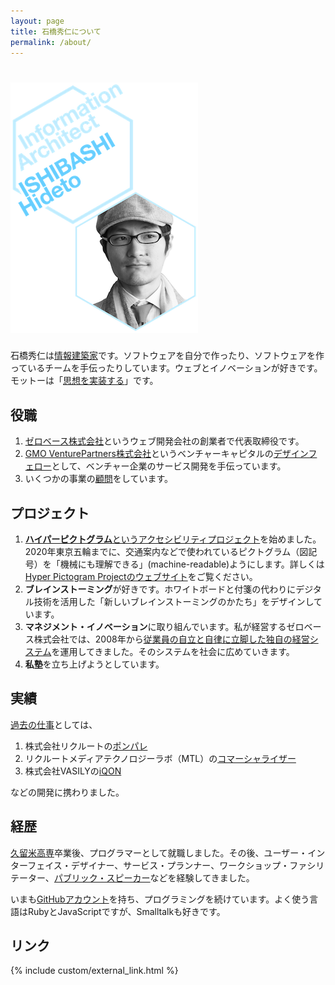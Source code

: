 ```yaml
---
layout: page
title: 石橋秀仁について
permalink: /about/
---
```


<h1><img alt="Hideto ISHIBASHI, Information Architect" src="/images/top/eyecatcher.png" class="no-border"></h1>

石橋秀仁は[情報建築家](/blog/future-of-information-architect/)です。ソフトウェアを自分で作ったり、ソフトウェアを作っているチームを手伝ったりしています。ウェブとイノベーションが好きです。モットーは「[思想を実装する](/philosophy/)」です。


## 役職

1. [ゼロベース株式会社](http://zerobase.jp)というウェブ開発会社の創業者で代表取締役です。
2. [GMO VenturePartners株式会社](http://www.gmo-vp.com)というベンチャーキャピタルの[デザインフェロー](/blog/design-fellow-at-venture-capital/)として、ベンチャー企業のサービス開発を手伝っています。
3. いくつかの事業の[顧問](/advice/)をしています。


## プロジェクト

1. [**ハイパーピクトグラム**というアクセシビリティプロジェクト](https://medium.com/@zerobase/-c239b5b80f8e)を始めました。2020年東京五輪までに、交通案内などで使われているピクトグラム（図記号）を「機械にも理解できる」(machine-readable)ようにします。詳しくは[Hyper Pictogram Projectのウェブサイト](http://pictogram.tokyo/)をご覧ください。
2. **ブレインストーミング**が好きです。ホワイトボードと付箋の代わりにデジタル技術を活用した「新しいブレインストーミングのかたち」をデザインしています。
3. **マネジメント・イノベーション**に取り組んでいます。私が経営するゼロベース株式会社では、2008年から[従業員の自立と自律に立脚した独自の経営システム](http://zerobase.jp/blog/2010/01/post_76.html)を運用してきました。そのシステムを社会に広めていきます。
4. **私塾**を立ち上げようとしています。


## 実績

[過去の仕事](/works/)としては、

1. 株式会社リクルートの[ポンパレ](http://ponpare.jp)
2. リクルートメディアテクノロジーラボ（MTL）の[コマーシャライザー](http://mtl.recruit.co.jp/works/2008/cmizer.html)
3. 株式会社VASILYの[iQON](http://www.iqon.jp)

などの開発に携わりました。


## 経歴

[久留米高専](http://www.kurume-nct.ac.jp/)卒業後、プログラマーとして就職しました。その後、ユーザー・インターフェイス・デザイナー、サービス・プランナー、ワークショップ・ファシリテーター、[パブリック・スピーカー](/speech/)などを経験してきました。

いまも[GitHubアカウント](https://github.com/zerobase)を持ち、プログラミングを続けています。よく使う言語はRubyとJavaScriptですが、Smalltalkも好きです。


## リンク

{% include custom/external_link.html %}

